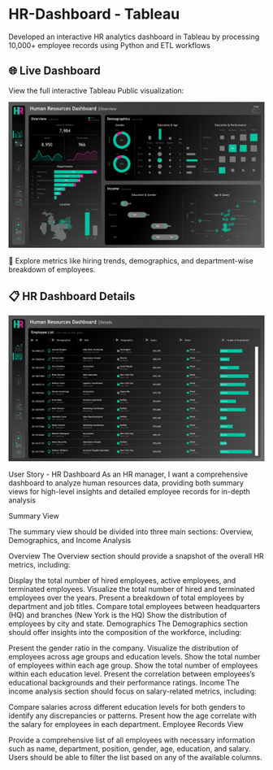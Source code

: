 # HR-Dashboard - Tableau
Developed an interactive HR analytics dashboard in Tableau by processing 10,000+ employee records using Python and ETL workflows

## 🌐 Live Dashboard

View the full interactive Tableau Public visualization:

[![HR Summary](https://raw.githubusercontent.com/Sriharshini-Ankam1/HR-Dashboard---Tableau/main/HR%20_%20Summary.png)](https://public.tableau.com/app/profile/sriharshini.ankam/viz/HRDashboard_17413779707400/HRSummary?publish=yes)

📍 Explore metrics like hiring trends, demographics, and department-wise breakdown of employees.



## 📋 HR Dashboard Details

![HR Details](https://raw.githubusercontent.com/Sriharshini-Ankam1/HR-Dashboard---Tableau/main/HR%20_%20Details.png)



User Story - HR Dashboard
As an HR manager, I want a comprehensive dashboard to analyze human resources data, providing both summary views for high-level insights and detailed employee records for in-depth analysis

Summary View

The summary view should be divided into three main sections: Overview, Demographics, and Income Analysis

Overview
The Overview section should provide a snapshot of the overall HR metrics, including:

Display the total number of hired employees, active employees, and terminated employees.
Visualize the total number of hired and terminated employees over the years.
Present a breakdown of total employees by department and job titles.
Compare total employees between headquarters (HQ) and branches (New York is the HQ)
Show the distribution of employees by city and state.
Demographics
The Demographics section should offer insights into the composition of the workforce, including:

Present the gender ratio in the company.
Visualize the distribution of employees across age groups and education levels.
Show the total number of employees within each age group.
Show the total number of employees within each education level.
Present the correlation between employees’s educational backgrounds and their performance ratings.
Income
The income analysis section should focus on salary-related metrics, including:

Compare salaries across different education levels for both genders to identify any discrepancies or patterns.
Present how the age correlate with the salary for employees in each department.
Employee Records View

Provide a comprehensive list of all employees with necessary information such as name, department, position, gender, age, education, and salary.
Users should be able to filter the list based on any of the available columns.


